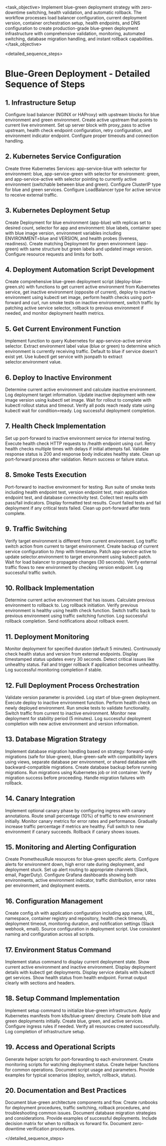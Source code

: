 <task name="Blue-Green Deployment">

<task_objective>
Implement blue-green deployment strategy with zero-downtime switching, health validation, and automatic rollback. The workflow processes load balancer configuration, current deployment version, container orchestration setup, health endpoints, and DNS configuration to create production-grade blue-green deployment infrastructure with comprehensive validation, monitoring, automated switching, database migration handling, and instant rollback capabilities.
</task_objective>

<detailed_sequence_steps>
# Blue-Green Deployment - Detailed Sequence of Steps

## 1. Infrastructure Setup

Configure load balancer (NGINX or HAProxy) with upstream blocks for blue environment and green environment. Create active upstream that points to current live environment. Set up server block with proxy_pass to active upstream, health check endpoint configuration, retry configuration, and environment indicator endpoint. Configure proper timeouts and connection handling.

## 2. Kubernetes Service Configuration

Create three Kubernetes Services: app-service-blue with selector for environment: blue, app-service-green with selector for environment: green, and app-service-active with selector pointing to currently active environment (switchable between blue and green). Configure ClusterIP type for blue and green services. Configure LoadBalancer type for active service to receive external traffic.

## 3. Kubernetes Deployment Setup

Create Deployment for blue environment (app-blue) with replicas set to desired count, selector for app and environment: blue labels, container spec with blue image version, environment variables including ENVIRONMENT=blue and VERSION, and health probes (liveness, readiness). Create matching Deployment for green environment (app-green) with same structure but green labels and updated image version. Configure resource requests and limits for both.

## 4. Deployment Automation Script Development

Create comprehensive blue-green deployment script (deploy-blue-green.sh) with functions to get current active environment from Kubernetes service, get inactive environment (opposite of current), deploy to inactive environment using kubectl set image, perform health checks using port-forward and curl, run smoke tests on inactive environment, switch traffic by patching active service selector, rollback to previous environment if needed, and monitor deployment health metrics.

## 5. Get Current Environment Function

Implement function to query Kubernetes for app-service-active service selector. Extract environment label value (blue or green) to determine which environment is currently receiving traffic. Default to blue if service doesn't exist yet. Use kubectl get service with jsonpath to extract selector.environment value.

## 6. Deploy to Inactive Environment

Determine current active environment and calculate inactive environment. Log deployment target information. Update inactive deployment with new image version using kubectl set image. Wait for rollout to complete with kubectl rollout status and timeout. Verify all pods reach ready state using kubectl wait for condition=ready. Log successful deployment completion.

## 7. Health Check Implementation

Set up port-forward to inactive environment service for internal testing. Execute health check HTTP requests to /health endpoint using curl. Retry health checks multiple times with delays if initial attempts fail. Validate response status is 200 and response body indicates healthy state. Clean up port-forward process after validation. Return success or failure status.

## 8. Smoke Tests Execution

Port-forward to inactive environment for testing. Run suite of smoke tests including health endpoint test, version endpoint test, main application endpoint test, and database connectivity test. Collect test results with pass/fail indicators. Display formatted test results. Count failed tests and fail deployment if any critical tests failed. Clean up port-forward after tests complete.

## 9. Traffic Switching

Verify target environment is different from current environment. Log traffic switch action from current to target environment. Create backup of current service configuration to /tmp with timestamp. Patch app-service-active to update selector.environment to target environment using kubectl patch. Wait for load balancer to propagate changes (30 seconds). Verify external traffic flows to new environment by checking version endpoint. Log successful traffic switch.

## 10. Rollback Implementation

Determine current active environment that has issues. Calculate previous environment to rollback to. Log rollback initiation. Verify previous environment is healthy using health check function. Switch traffic back to previous environment using traffic switching function. Log successful rollback completion. Send notifications about rollback event.

## 11. Deployment Monitoring

Monitor deployment for specified duration (default 5 minutes). Continuously check health status and version from external endpoints. Display timestamped status updates every 30 seconds. Detect critical issues like unhealthy status. Fail and trigger rollback if application becomes unhealthy. Log successful monitoring completion if stable.

## 12. Full Deployment Process Orchestration

Validate version parameter is provided. Log start of blue-green deployment. Execute deploy to inactive environment function. Perform health check on newly deployed environment. Run smoke tests to validate functionality. Switch traffic from current to inactive environment. Monitor new deployment for stability period (5 minutes). Log successful deployment completion with new active environment and version information.

## 13. Database Migration Strategy

Implement database migration handling based on strategy: forward-only migrations (safe for blue-green), blue-green-safe with compatibility layers using views, separate database per environment, or shared database with backward-compatible migrations. Create database backup before running migrations. Run migrations using Kubernetes job or init container. Verify migration success before proceeding. Handle migration failures with rollback.

## 14. Canary Integration

Implement optional canary phase by configuring ingress with canary annotations. Route small percentage (10%) of traffic to new environment initially. Monitor canary metrics for error rates and performance. Gradually increase traffic percentage if metrics are healthy. Full switch to new environment if canary succeeds. Rollback if canary shows issues.

## 15. Monitoring and Alerting Configuration

Create PrometheusRule resources for blue-green specific alerts. Configure alerts for environment down, high error rate during deployment, and deployment stuck. Set up alert routing to appropriate channels (Slack, email, PagerDuty). Configure Grafana dashboards showing both environments, active environment indicator, traffic distribution, error rates per environment, and deployment events.

## 16. Configuration Management

Create config.sh with application configuration including app name, URL, namespace, container registry and repository, health check timeouts, deployment timeout, monitoring duration, and notification settings (Slack webhook, email). Source configuration in deployment script. Use consistent naming and configuration across all scripts.

## 17. Environment Status Command

Implement status command to display current deployment state. Show current active environment and inactive environment. Display deployment details with kubectl get deployments. Display service details with kubectl get services. Show health status from health endpoint. Format output clearly with sections and headers.

## 18. Setup Command Implementation

Implement setup command to initialize blue-green infrastructure. Apply Kubernetes manifests from k8s/blue-green/ directory. Create both blue and green deployments initially. Create blue, green, and active services. Configure ingress rules if needed. Verify all resources created successfully. Log completion of infrastructure setup.

## 19. Access and Operational Scripts

Generate helper scripts for port-forwarding to each environment. Create monitoring scripts for watching deployment status. Create helper functions for common operations. Document script usage and parameters. Provide examples for typical scenarios (deploy, switch, rollback, status).

## 20. Documentation and Best Practices

Document blue-green architecture components and flow. Create runbooks for deployment procedures, traffic switching, rollback procedures, and troubleshooting common issues. Document database migration strategies and considerations. Provide examples of successful deployments. Include decision matrix for when to rollback vs forward fix. Document zero-downtime verification procedures.

</detailed_sequence_steps>

</task>
